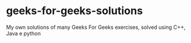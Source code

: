 # geeks-for-geeks-solutions
My own solutions of many Geeks For Geeks exercises, solved using C++, Java e python 
